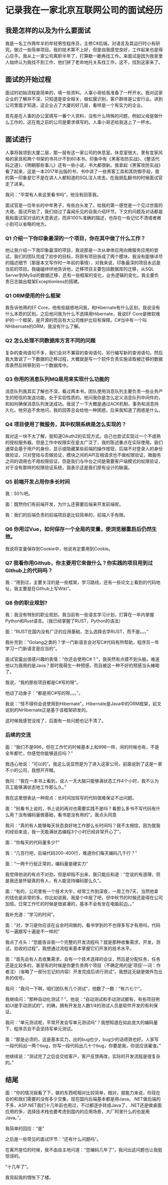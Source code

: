 # 记录我在一家北京互联网公司的面试经历

## 我是怎样的以及为什么要面试

我是一名工作两年半的年轻男性程序员，主修C#后端，对语言及其运行时小有研究。做过一些简单项目。我的技术算不上好，但是自我感觉良好，工作起来也是得心应手。我从上一家公司离职半年了，打算歇一歇再找工作。来面试是因为我家里人始终认为我找不到工作，他们拼了老命地托关系找工作，这不，找到这家来了。

## 面试的开始过程

面试的初始流程是简单的，填一些资料。人事小哥给我准备了一杯开水。我对这家企业的了解并不深，只知道是安全相关，做虹膜识别，客户群体是公安行业。进到公司里面才知道，这企业占了大厦的好几层，看样是一个有实力的企业。

首先是在人事的办公室填写一番个人资料，没有什么特殊的问题，例如父母是做什么工作的，这在我之前的公司是要求填写的。人事小哥还给我送上了一杯水。

## 面试进行

人事将我领到大厦二层，那一层有这一家公司的休息室。休息室很大，里有宜家风格的家具和两个书架的书共计不到60本书。印象中有《黑客攻防实战》、《整洁代码之道》、《明朝那些事儿》还有一些小说，书大都很新。我拿起《黑客攻防实战》看了起来，这是一本2017年出版的书，书中讲了一些黑客工具和其防御手段，我的第一印象是它不是在讲人人都知道的SQL注入攻击，在我胡乱翻书的时候面试官走了进来。

我问：“平常有人来这里看书吗”，他没有回答我。

面试官是一位年长的中年男子，有些白头发了。给我的第一感觉是一个见过世面的大佬。面试开始了，我们绕过了喜闻乐见的自我介绍环节。下文的问题及对话都是我和面试官对话的大意表述，而非100%准确的描述，也存在一些记忆不清或者微小到可以省略的地方。

### Q1 介绍一下你印象最深的一个项目，你在其中做了什么工作？

他让我介绍一下我印象最深的项目，我说那是一次从单体应用向微服务应用的尝试，我们的团队完成了初步的目标，将原有项目拆成了两个模块，我没有能够详尽的描述细节（那是本文写作时一年前的事情），对我来说，印象最深的项目永远是当前的项目。我磕磕绊绊地告诉他，迁移项目主要包括数据库的迁移，从SQL Server到MySql的数据迁移，还有一些框架的变化，业务逻辑的变化。我主要负责日志输出框架Exceptionless的搭建。

### Q1 ORM使用的什么框架

我告诉他用的EF Core，他有些疑惑地问我，和Hibernate有什么区别，我说没有什么本质的区别。之后他问我为什么不选择用Hibernate，我说EF Core是微软维护的一个框架，是开源的而且有大公司维护比较有保障。C#当中有一个叫NHibernate的ORM，我没有什么了解。

### Q2 怎么处理不同数据库方言不同的问题

复杂的查询语句不多，我们会对不兼容的查询语句，另行编写新的查询语句。然后我大致说了一下数据的迁移过程，大概就是写一个软件负责实施读取被迁移的数据库表然后转移到另一个数据库中。

### Q3 你用的消息队列MQ是用来实现什么功能的

消息队列我其实了解也不深，看过两本书。团队使用消息队列主要负责一些业务产生的短信的发送功能，处于实验性质的。他问我你是怎么定义消息队列中间件的，和如何确保消息队列发送成功。我说了一下大概是通过ACK机制，事务和消息持久化。他穷追不舍地问，我的回答总会给他一种困惑，后来我知道了困惑是什么。

### Q4 项目使用了微服务，其中权限系统是怎么实现的？

我对这一块不太了解，我知道OAuth2的实现方式。自己也尝试实现过一个不成熟的授权服务器。但是工作中权限实在是太广泛了，我的陈述重点在实际使用。我们通常会基于用户的身份，显示或隐藏某些前端的操作按钮，后端不对登录人的身份做验证，只对登陆与否做验证，模块之间的API互相请求也不做权限验证，微服务之间的调用也不用权限验证。但是我们与中台之间是需要客户端模式的权限验证，对于没有那样的权限验证系统，我表示这是我们原有设计的缺漏。

### Q5 前端开发占用你多长时间

我：50%吧。

面：既然你们有前端开发，为什么还需要后端来开发前端呢。

我：我们的后端负责的前端项目是比较简单的，前端人手有限。

### Q6 你用过Vue，如何保存一个全局的变量，使浏览器重启后仍然生效。

我说将变量保存到Cookie中，他说肯定要用到Cookie。

### Q7 我看你用Github，你主要用它来做什么？你实践的项目用到过Github上的代码吗？

我：“用到过，主要关注的是一些框架，学习路线，还有一些论文上看到的代码地址，我主要是在Github上写Wiki”。

### Q8 你的职业规划?

我：我没有特别的职业规划，我当前有一些语言学习计划，打算在一年内掌握Python和Rust语言。（我已经掌握了RUST，Python的语法）

面：“RUST在国内没有广泛的应用基础，怎么选择去学RUST，而不是。。。”

我补充到：“Golang之类的？学一门新语言会对写C#代码有所帮助，程序员一年学习一门新语言是应当的”。

面试官露出很感兴趣的表情：“你还会使用C#？”，我突然有点摸不到头脑，难道他以为我用的是Java？那时我萌生一种预感，而且被这一种不好的预感当头棒喝了。

我说，“我的那些项目都是C#写的呀”。

他动了动身子：“都是用C#写的呀。。。”。

我说：“怪不得你会说使用到Hibernate”。Hibernate是Java中的ORM框架，前文说到的NHibernate正是基于该框架研发的。

这时候我感觉没戏了，后面有一些问题也记不清了。

### 后续的交流

面：“我们不是996，但在工作忙的时候基本上和996一样，闲的时候也有，不是全年都忙，你感觉你能够适应吗？”

我违心地说：“可以的”。我这么说显然是为了进入这家公司，前面说到了这是一家不小的公司，我想开开眼。

我问：“我在一本书上看到，说人一天大脑只能够满状态工作4个小时，我不认为员工能够满状态地工作那么久。”

我在这里想表达一种观点：长时间加班写的代码很难保证不出问题。

面：“别看书上说的，书上说的再对也需要实践不是吗？看那么多书不写代码有什么用？没有编码量做基础，看书是没有用的”。我点头同意

我问：“真的有人能够每天状态良好地工作那么长时间吗？我不太相信，因为就我的经验来说，我一天能满状态编程3个小时已经非常开心了”。

面：“你每天的代码量多少?”

我：“几百行吧，后端代码200-400行，难道你们每天编码几千行？”

面：“一两千行挺正常的，编码量是硬实力”

我觉得他说的有点不对劲，但是却指不出来，我只能应和道：“您说的有道理，但是我还是怀疑真的有人，有人能坚持编码那么久”。

面：“有的，公司里有一个技术大牛，经常工作到深夜，一周工作7天，当然他拿的钱也是非常的多。你比如说我，我是个中层了吧，但中秋节的时候还是得在公司加班。日常工作忙的时候是很紧凑的，基本不会有坐在电脑前边。。”

我补充道：“学习的时间”。

面：“对，学习是你应该在业余时间做的，看书学到的不也得多写才有用吗，代码写一遍跟写十遍是不一样的”

我点了点头：“您能告诉我一个完整的开发流程吗？就是那种收集需求，开发，测试，验收的过程”，我想通过流程来基本掌握它们开发的技术水平。

面：“首先会有人去收集需求，会有一个技术选择的会议，然后是分配任务，任务还是比较多的，甚至有的时候是你要负责两个项目（不确定用的是‘项目’一词：作者注）（省略了一部分忘记的内容）开发完成后进行测试”。我想这无疑是做外包业务的信号。

我问：“我问一下啊，咱们团队有几个测试”，他数了一数：“有六七个”。

我继续问：“那种自动化测试？”，他说：“自动测试和手动测试都有，有些项目例如UI是手动测试的”。的确，拥有开发总人数1/4的测试人员是软件开发的有利保证。

我问：“单元测试呢，平常开发会写单元测试吗”？我想知道在如此庞大的编码量下，程序员会不会坚持写单元测试。

面：“那是必须的，这是基本实力，出的bug也少，bug少的话绩效也好。人家写一段代码出一两个bug，你写一段代码出几十个bug，你要是我，你说应该雇谁。”

他继续说：“测试完了之后会交给客户，客户反馈再改，实际的开发流程是很复杂的。”

## 结尾

面：“你的情况我看了下，做的东西呢相对比较简单，相对，就能力来说，你现在会的和我们需要的没有多少交集，现在国内后端基本都是用Java。.NET做后端的不多，ASP.NET我们十几年前也用过，不过都逐步转成Java了，.NET还是做桌面应用的多，选择技术栈也要考虑到国内的应用场景，大厂阿里什么的也是用Java。”。

我简单的回应：“是”

之后是一些常见的面试环节：“还有什么问题吗”。

在离开座位的时候，我不由自主地问道：“您编码几年了”，我问出这问题也让我挺惊讶的。

“十几年了”。

我背起我的惆怅下了楼。



